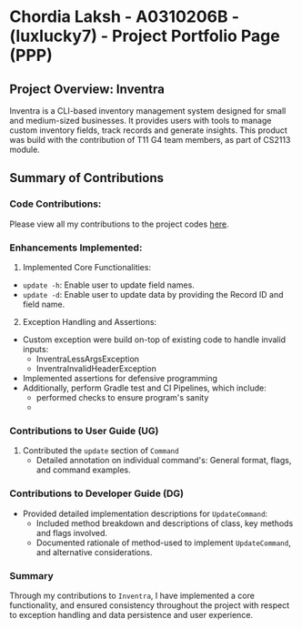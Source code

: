 # Chordia Laksh - A0310206B - (luxlucky7) - Project Portfolio Page (PPP)

## Project Overview: Inventra
Inventra is a CLI-based inventory management system designed for small and medium-sized businesses.
It provides users with tools to manage custom inventory fields, track records and generate insights.
This product was build with the contribution of T11 G4 team members, as part of CS2113 module.

## Summary of Contributions
### Code Contributions:
Please view all my contributions to the project codes [here](https://nus-cs2113-ay2425s1.github.io/tp-dashboard/?search=luxlucky7&breakdown=true&sort=groupTitle%20dsc&sortWithin=title&since=2024-09-20&timeframe=commit&mergegroup=&groupSelect=groupByRepos&checkedFileTypes=docs~functional-code~test-code~other).

### Enhancements Implemented:
1. Implemented Core Functionalities:
* `update -h`: Enable user to update field names.
* `update -d`: Enable user to update data by providing the Record ID and field name.

2. Exception Handling and Assertions:
* Custom exception were build on-top of existing code to handle invalid inputs:
    - InventraLessArgsException
    - InventraInvalidHeaderException
* Implemented assertions for defensive programming
* Additionally, perform Gradle test and CI Pipelines, which include:
    - performed checks to ensure program's sanity
    - 
### Contributions to User Guide (UG)
1. Contributed the `update` section of `Command`
    - Detailed annotation on individual command's: General format, flags, and command examples.

### Contributions to Developer Guide (DG)
* Provided detailed implementation descriptions for `UpdateCommand`:
    - Included method breakdown and descriptions of class, key methods and flags involved.
    - Documented rationale of method-used to implement `UpdateCommand`, and alternative considerations.

### Summary
Through my contributions to `Inventra`, I have implemented a core functionality,
and ensured consistency throughout the project with respect to exception handling and data persistence and 
user experience.